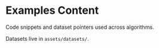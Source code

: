 # Examples Content

Code snippets and dataset pointers used across algorithms.

Datasets live in `assets/datasets/`.
